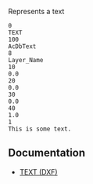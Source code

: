 Represents a text

```
0
TEXT
100
AcDbText
8
Layer_Name
10
0.0
20
0.0
30
0.0
40
1.0
1
This is some text.
```

## Documentation

- [TEXT (DXF)](https://help.autodesk.com/view/OARX/2024/ENU/?guid=GUID-62E5383D-8A14-47B4-BFC4-35824CAE8363)